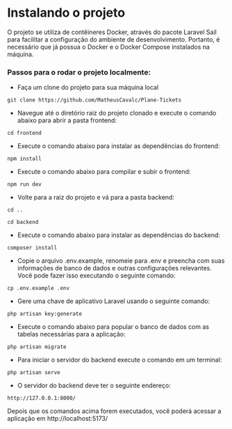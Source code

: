 # Instalando o projeto

O projeto se utiliza de contêineres Docker, através do pacote Laravel Sail para facilitar a configuração do ambiente de desenvolvimento. Portanto, é necessário que já possua o Docker e o Docker Compose instalados na máquina.

### Passos para o rodar o projeto localmente:

- Faça um clone do projeto para sua máquina local
```shell
git clone https://github.com/MatheusCavalc/Plane-Tickets
```
- Navegue até o diretório raiz do projeto clonado e execute o comando abaixo para abrir a pasta frontend:
```shell
cd frontend
```
- Execute o comando abaixo para instalar as dependências do frontend:
```shell
npm install
```
- Execute o comando abaixo para compilar e subir o frontend:
```shell
npm run dev
```
- Volte para a raiz do projeto e vá para a pasta backend:
```shell
cd ..
```
```shell
cd backend
```
- Execute o comando abaixo para instalar as dependências do backend:
```shell
composer install
```
- Copie o arquivo .env.example, renomeie para .env e preencha com suas informações de banco de dados e outras configurações relevantes. Você pode fazer isso executando o seguinte comando:
```shell
cp .env.example .env
```
- Gere uma chave de aplicativo Laravel usando o seguinte comando:
```shell
php artisan key:generate
```
- Execute o comando abaixo para popular o banco de dados com as tabelas necessárias para a aplicação:
```shell
php artisan migrate
```
- Para iniciar o servidor do backend execute o comando em um terminal:
```shell
php artisan serve
```
- O servidor do backend deve ter o seguinte endereço:
```shell
http://127.0.0.1:8000/
```

Depois que os comandos acima forem executados, você poderá acessar a aplicação em http://localhost:5173/